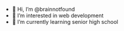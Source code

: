 - 👋 Hi, I’m @brainnotfound
- 👀 I’m interested in web development
- 🌱 I’m currently learning senior high school


<!---
brainnotfound/brainnotfound is a ✨ special ✨ repository because its `README.md` (this file) appears on your GitHub profile.
You can click the Preview link to take a look at your changes.
--->
